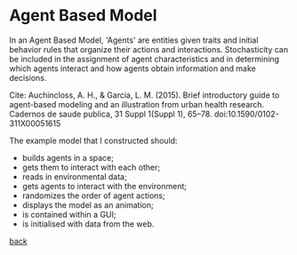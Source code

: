<h1>Agent Based Model</h1>

In an Agent Based Model, 'Agents' are entities given traits and initial behavior rules that organize their actions and interactions. Stochasticity can be included in the assignment of agent characteristics and in determining which agents interact and how agents obtain information and make decisions.
 

Cite: Auchincloss, A. H., & Garcia, L. M. (2015). Brief introductory guide to agent-based modeling and an illustration from urban health research. Cadernos de saude publica, 31 Suppl 1(Suppl 1), 65–78. doi:10.1590/0102-311X00051615

The example model that I constructed should:

* builds agents in a space;
* gets them to interact with each other;
* reads in environmental data;
* gets agents to interact with the environment;
* randomizes the order of agent actions;
* displays the model as an animation;
* is contained within a GUI;
* is initialised with data from the web.



<a href="https://jlablacker.github.io/GEOG5991-Portfolio/">back</a>
